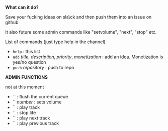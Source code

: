 
**What can it do?**

Save your fucking ideas on sla\ck and then push them into an issue on github

It also future some admin commands like "setvolume", "next", "stop" etc.

List of commands (just type help in the channel)

* `help` : this list
* `add` _title_, _description_, _priority_, _monetization_ : add an idea. Monetization is yes/no question
* `push` _repository_ : push to repo


**ADMIN FUNCTIONS**

not at this moment
* `` : flush the current queue
* `` _number_ : sets volume
* `` : play track
* `` : stop life
* `` : play next track
* `` : play previous track
